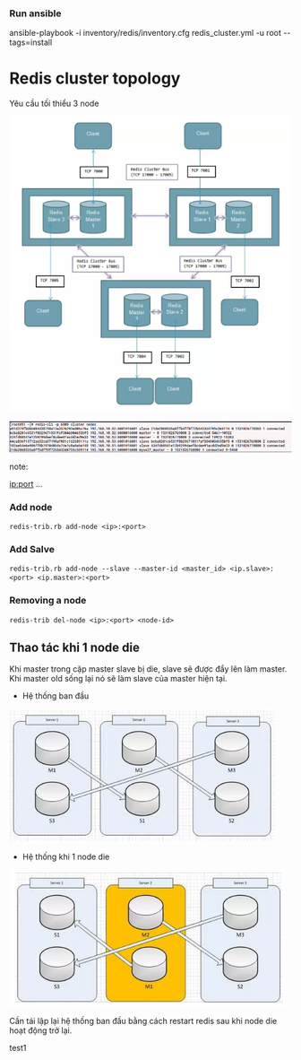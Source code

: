 ### Run ansible
   ansible-playbook -i inventory/redis/inventory.cfg redis_cluster.yml -u root --tags=install

# Redis cluster topology
Yêu cầu tối thiểu 3 node

![atom](../image/topo_redis_cluster.png)

![cluster node](../image/cluster_node.png)

note:

<id> <ip:port> <flags> <master> <ping-sent> <pong-recv> <config-epoch> <link-state> <slot> <slot> ... <slot>


### Add node
    redis-trib.rb add-node <ip>:<port>
### Add Salve
    redis-trib.rb add-node --slave --master-id <master_id> <ip.slave>:<port> <ip.master>:<port>

### Removing a node
    redis-trib del-node <ip>:<port> <node-id>

## Thao tác khi 1 node die

Khi master trong cặp master slave bị die, slave sẽ được đẩy lên làm master. Khi master old sống lại nó sẽ làm slave của master hiện tại.

- Hệ thống ban đầu

![aaa](../image/bt.png)

- Hệ thống khi 1 node die

![bb](../image/node_die.png)

Cần tái lập lại hệ thống ban đầu bằng cách restart redis sau khi node die hoạt động trở lại.

test1
